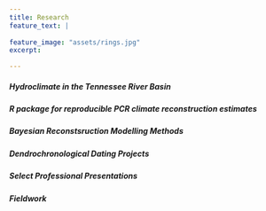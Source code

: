 ```yaml
---
title: Research
feature_text: |
  
feature_image: "assets/rings.jpg"
excerpt: 

---
```


##### Hydroclimate in the Tennessee River Basin


##### R package for reproducible PCR climate reconstruction estimates


##### Bayesian Reconstsruction Modelling Methods


##### Dendrochronological Dating Projects


##### Select Professional Presentations


##### Fieldwork